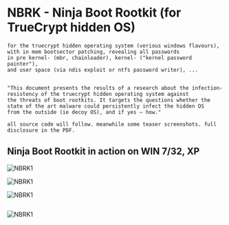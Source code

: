

# NBRK - Ninja Boot Rootkit (for TrueCrypt hidden OS)

```An in depth analysis by creating a working boot rootkit 
for the truecrypt hidden operating system (verious windows flavours), 
with in mem bootsector patching, revealing all passwords 
in pre kernel- (mbr, chainloader), kernel- ("kernel password painter"), 
and user space (via ndis exploit or ntfs password writer), ... 


"This document presents the results of a research about the infection-resistency of the truecrypt hidden operating system against 
the threats of boot rootkits. It targets the questions whether the state of the art malware could persistently infect the hidden OS 
from the outside (ie decoy OS), and if yes – how."

all source code will follow. meanwhile some teaser screenshots. full disclosure in the PDF.
```

## Ninja Boot Rootkit in action on WIN 7/32, XP

![NBRK1](http://m64.rocks/ninja-boot-root/7.png "NBRK1")

![NBRK1](http://m64.rocks/ninja-boot-root/6.png "NBRK1")

![NBRK1](http://m64.rocks/ninja-boot-root/5.png "NBRK1")

```Windows XP Kernel Password Painter =8]
```

![NBRK1](http://m64.rocks/ninja-boot-root/10.png "NBRK1")

